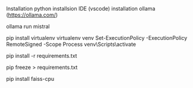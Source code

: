 Installation python
installsion IDE (vscode)
installation ollama (https://ollama.com/)

ollama run mistral

pip install virtualenv
virtualenv venv
Set-ExecutionPolicy -ExecutionPolicy RemoteSigned -Scope Process
venv\Scripts\activate

pip install -r requirements.txt

pip freeze > requirements.txt

pip install faiss-cpu
